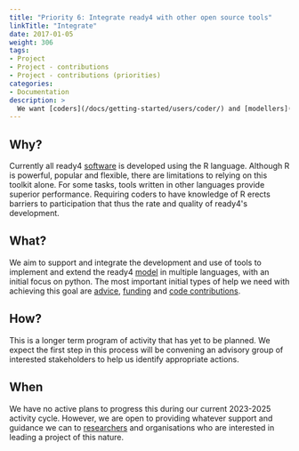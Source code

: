 ```yaml
---
title: "Priority 6: Integrate ready4 with other open source tools"
linkTitle: "Integrate"
date: 2017-01-05
weight: 306
tags:
- Project
- Project - contributions
- Project - contributions (priorities)
categories:
- Documentation
description: >
  We want [coders](/docs/getting-started/users/coder/) and [modellers](/docs/getting-started/users/modeller/) working in languages such as python to be able to readily [use](/docs/model/using-modules/) and contribute to ready4.
---
```



## Why?
Currently all ready4 [software](/docs/software/) is developed using the R language. Although R is powerful, popular and flexible, there are limitations to relying on this toolkit alone. For some tasks, tools written in other languages provide superior performance. Requiring coders to have knowledge of R erects barriers to participation that thus the rate and quality of ready4's development.

## What?
We aim to support and integrate the development and use of tools to implement and extend the ready4 [model](/docs/model/) in multiple languages, with an initial focus on python. The most important initial types of help we need with achieving this goal are [advice](/docs/contribution-guidelines/contribution-types/advisory/), [funding](/docs/contribution-guidelines/contribution-types/funding/) and [code contributions](/docs/contribution-guidelines/contribution-types/code/). 

## How?
This is a longer term program of activity that has yet to be planned. We expect the first step in this process will be convening an advisory group of interested stakeholders to help us identify appropriate actions.

## When
We have no active plans to progress this during our current 2023-2025 activity cycle. However, we are open to providing whatever support and guidance we can to [researchers](/docs/getting-started/stakeholders/researchers/) and organisations who are interested in leading a project of this nature.
